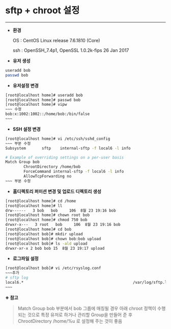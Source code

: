 # sftp + chroot 설정

---


- **환경** 

  OS :  CentOS Linux release 7.6.1810 (Core)

  ssh : OpenSSH_7.4p1, OpenSSL 1.0.2k-fips  26 Jan 2017



* **유저 생성**

~~~bash
useradd bob
passwd bob 
~~~



* **유저설정 변경**

~~~bash
[root@localhost home]# useradd bob
[root@localhost home]# passwd bob
[root@localhost home]# vipw
​~~~ 수정
bob:x:1002:1002::/home/bob:/bin/false
​~~~ 
~~~



* **SSH 설정 변경**

~~~bash
[root@localhost home]# vi /etc/ssh/sshd_config
​~~~ 부분 수정
Subsystem       sftp    internal-sftp -f local6 -l info

# Example of overriding settings on a per-user basis 
Match Group bob
        ChrootDirectory /home/bob
        ForceCommand internal-sftp -f local6 -l info
        AllowTcpForwarding no
​~~~ 부분 수정
~~~



* **홈디렉토리 퍼미션 변경 및 업로드 디렉토리 생성**


~~~bash
[root@localhost home]# cd /home
[root@localhost home]# ll
drw------   3 bob   bob     106  8월 23 19:16 bob
[root@localhost home]# chown root bob
[root@localhost home]# chmod 750 bob
drwxr-x---   3 root   bob     106  8월 23 19:16 bob
[root@localhost home]# cd bob
[root@localhost bob]# mkdir upload
[root@localhost bob]# chown bob:bob upload
[root@localhost bob]# ls -ald upload
drwxr-xr-x 2 bob bob 15  8월 23 19:17 upload

~~~



* **로그파일 설정**

~~~bash
[root@localhost bob]# vi /etc/rsyslog.conf
​~~~추가
# sftp log
local6.*                                                /var/log/sftp.log
​~~~
~~~



**※  참고**

> Match Group bob 부분에서 bob 그룹에 매칭될 경우 아래 chroot 정책이 수행되는 것으로 특정 유저로 하거나 관리할 Group을 만들어 준 후  ChrootDirectory /home/%u  로 설정해 주는 것이 좋음

